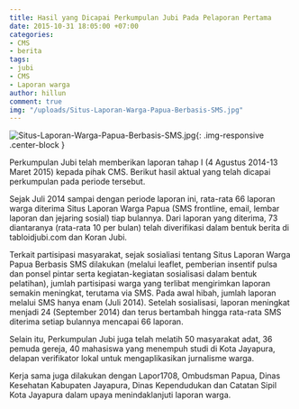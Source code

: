 ```yaml
---
title: Hasil yang Dicapai Perkumpulan Jubi Pada Pelaporan Pertama
date: 2015-10-31 18:05:00 +07:00
categories:
- CMS
- berita
tags:
- jubi
- CMS
- Laporan warga
author: hillun
comment: true
img: "/uploads/Situs-Laporan-Warga-Papua-Berbasis-SMS.jpg"
---
```


![Situs-Laporan-Warga-Papua-Berbasis-SMS.jpg](/uploads/Situs-Laporan-Warga-Papua-Berbasis-SMS.jpg){: .img-responsive .center-block }

Perkumpulan Jubi telah memberikan laporan tahap I (4 Agustus 2014-13 Maret 2015) kepada pihak CMS. Berikut hasil aktual yang telah dicapai perkumpulan pada periode tersebut.

Sejak Juli 2014 sampai dengan periode laporan ini, rata-rata 66 laporan warga diterima Situs Laporan Warga Papua (SMS frontline, email, lembar laporan dan jejaring sosial) tiap bulannya. Dari laporan yang diterima, 73 diantaranya (rata-rata 10 per bulan) telah diverifikasi dalam bentuk berita di tabloidjubi.com dan Koran Jubi.

Terkait partisipasi masyarakat, sejak sosialiasi tentang Situs Laporan Warga Papua Berbasis SMS dilakukan (melalui leaflet, pemberian insentif pulsa dan ponsel pintar serta kegiatan-kegiatan sosialisasi dalam bentuk pelatihan), jumlah partisipasi warga yang terlibat mengirimkan laporan semakin meningkat, terutama via SMS. Pada awal hibah, jumlah laporan melalui SMS hanya enam (Juli 2014). Setelah sosialisasi, laporan meningkat menjadi 24 (September 2014) dan terus bertambah hingga rata-rata SMS diterima setiap bulannya mencapai 66 laporan.

Selain itu, Perkumpulan Jubi juga telah melatih 50 masyarakat adat, 36 pemuda gereja, 40 mahasiswa yang menempuh studi di Kota Jayapura, delapan verifikator lokal untuk mengaplikasikan jurnalisme warga.

Kerja sama juga dilakukan dengan Lapor1708, Ombudsman Papua, Dinas Kesehatan Kabupaten Jayapura, Dinas Kependudukan dan Catatan Sipil Kota Jayapura dalam upaya menindaklanjuti laporan warga.